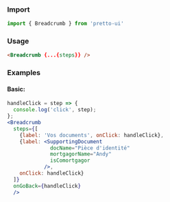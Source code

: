 ### Import
```js static
import { Breadcrumb } from 'pretto-ui'
```

### Usage
```html
<Breadcrumb {...{steps}} />
```

### Examples
#### Basic:
```jsx
handleClick = step => {
  console.log('click', step);
};
<Breadcrumb
  steps={[
    {label: 'Vos documents', onClick: handleClick},
    {label: <SupportingDocument
              docName="Pièce d'identité"
              mortgagorName="Andy"
              isComortgagor
            />,
    onClick: handleClick}
  ]}
  onGoBack={handleClick}
  />
```
